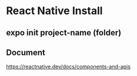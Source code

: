 # React Native Install
## expo init project-name (folder)

## Document
https://reactnative.dev/docs/components-and-apis